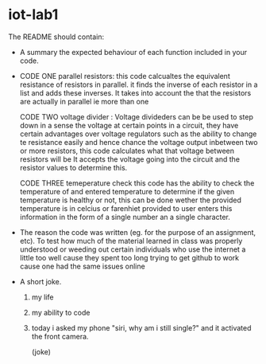 # iot-lab1
The README should contain: 

- A summary the expected behaviour of each function included in your code.
- 
  CODE ONE
  parallel resistors:
  this code calcualtes the equivalent resistance of resistors in parallel.
  it finds the inverse of each resistor in a list and adds these inverses.
  It takes into account the that the resistors are actually in parallel ie more than one
  
  CODE TWO
  voltage divider :
  Voltage divideders can be be used to step down in a sense the voltage at certain points in a circuit, they have certain advantages over voltage regulators such as the
  ability to change te resistance easily and hence chance the voltage output inbetween two or more resistors, this code calculates what that voltage between resistors will be
  It accepts the voltage going into the circuit and the resistor values to determine this.

  CODE THREE
  temeperature check
   this code has the ability to check the temperature of and entered temperature to determine if the given temperature is healthy or not, this can be done wether the provided 
   temperature is in celcius or farenhiet provided to user enters this information in the form of a single number an a single character.
  
- The reason the code was written (eg. for the purpose of an assignment, etc).
  To test how much of the material learned in class was properly understood or weeding out certain individuals who use the internet a little too well cause they spent too long trying to get github to work cause one had the same issues online
- A short joke.
  1. my life
  2. my ability to code
  3. today i asked my phone "siri, why am i still single?" and it activated the front camera.
 
     (joke)
